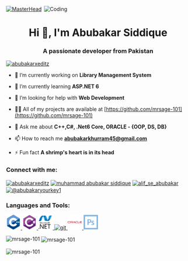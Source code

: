 [![MasterHead](https://1.bp.blogspot.com/-aKXUmGe_Cdk/YACmKq9d1ZI/AAAAAAAAP_o/KkKe1xVCL0weBvDApumCnFBx63VXBEoJgCLcBGAsYHQ/s0/more-productivity-with-Kotlin-header.png)]()
<img align="right" alt="Coding" width="400" src="https://camo.githubusercontent.com/cae12fddd9d6982901d82580bdf321d81fb299141098ca1c2d4891870827bf17/68747470733a2f2f6d69726f2e6d656469756d2e636f6d2f6d61782f313336302f302a37513379765349765f7430696f4a2d5a2e676966">
<h1 align="center">Hi 👋, I'm Abubakar Siddique</h1>
<h3 align="center">A passionate developer from Pakistan</h3>

<p align="left"> <a href="https://twitter.com/abubakarxeditz" target="blank"><img src="https://img.shields.io/twitter/follow/abubakarxeditz?logo=twitter&style=for-the-badge" alt="abubakarxeditz" /></a> </p>

- 🔭 I’m currently working on **Library Management System**

- 🌱 I’m currently learning **ASP.NET 6**

- 🤝 I’m looking for help with **Web Development**

- 👨‍💻 All of my projects are available at [https://github.com/mrsage-101](https://github.com/mrsage-101)

- 💬 Ask me about **C++,C#, .Net6 Core, ORACLE - {OOP, DS, DB}**

- 📫 How to reach me **abubakarkhurram45@gmail.com**

- ⚡ Fun fact **A shrimp's heart is in its head**

<h3 align="left">Connect with me:</h3>
<p align="left">
<a href="https://twitter.com/abubakarxeditz" target="blank"><img align="center" src="https://raw.githubusercontent.com/rahuldkjain/github-profile-readme-generator/master/src/images/icons/Social/twitter.svg" alt="abubakarxeditz" height="30" width="40" /></a>
<a href="https://linkedin.com/in/muhammad abubakar siddique" target="blank"><img align="center" src="https://raw.githubusercontent.com/rahuldkjain/github-profile-readme-generator/master/src/images/icons/Social/linked-in-alt.svg" alt="muhammad abubakar siddique" height="30" width="40" /></a>
<a href="https://instagram.com/alif_se_abubakar" target="blank"><img align="center" src="https://raw.githubusercontent.com/rahuldkjain/github-profile-readme-generator/master/src/images/icons/Social/instagram.svg" alt="alif_se_abubakar" height="30" width="40" /></a>
<a href="https://www.hackerrank.com/@abubakaryourkey1" target="blank"><img align="center" src="https://raw.githubusercontent.com/rahuldkjain/github-profile-readme-generator/master/src/images/icons/Social/hackerrank.svg" alt="@abubakaryourkey1" height="30" width="40" /></a>
</p>

<h3 align="left">Languages and Tools:</h3>
<p align="left"> <a href="https://www.w3schools.com/cpp/" target="_blank" rel="noreferrer"> <img src="https://raw.githubusercontent.com/devicons/devicon/master/icons/cplusplus/cplusplus-original.svg" alt="cplusplus" width="40" height="40"/> </a> <a href="https://www.w3schools.com/cs/" target="_blank" rel="noreferrer"> <img src="https://raw.githubusercontent.com/devicons/devicon/master/icons/csharp/csharp-original.svg" alt="csharp" width="40" height="40"/> </a> <a href="https://dotnet.microsoft.com/" target="_blank" rel="noreferrer"> <img src="https://raw.githubusercontent.com/devicons/devicon/master/icons/dot-net/dot-net-original-wordmark.svg" alt="dotnet" width="40" height="40"/> </a> <a href="https://git-scm.com/" target="_blank" rel="noreferrer"> <img src="https://www.vectorlogo.zone/logos/git-scm/git-scm-icon.svg" alt="git" width="40" height="40"/> </a> <a href="https://www.oracle.com/" target="_blank" rel="noreferrer"> <img src="https://raw.githubusercontent.com/devicons/devicon/master/icons/oracle/oracle-original.svg" alt="oracle" width="40" height="40"/> </a> <a href="https://www.photoshop.com/en" target="_blank" rel="noreferrer"> <img src="https://raw.githubusercontent.com/devicons/devicon/master/icons/photoshop/photoshop-line.svg" alt="photoshop" width="40" height="40"/> </a> </p>

<p><img align="left" src="https://github-readme-stats.vercel.app/api/top-langs?username=mrsage-101&show_icons=true&locale=en&layout=compact" alt="mrsage-101" /></p>

<p>&nbsp;<img align="center" src="https://github-readme-stats.vercel.app/api?username=mrsage-101&show_icons=true&locale=en" alt="mrsage-101" /></p>

<p><img align="center" src="https://github-readme-streak-stats.herokuapp.com/?user=mrsage-101&" alt="mrsage-101" /></p>
